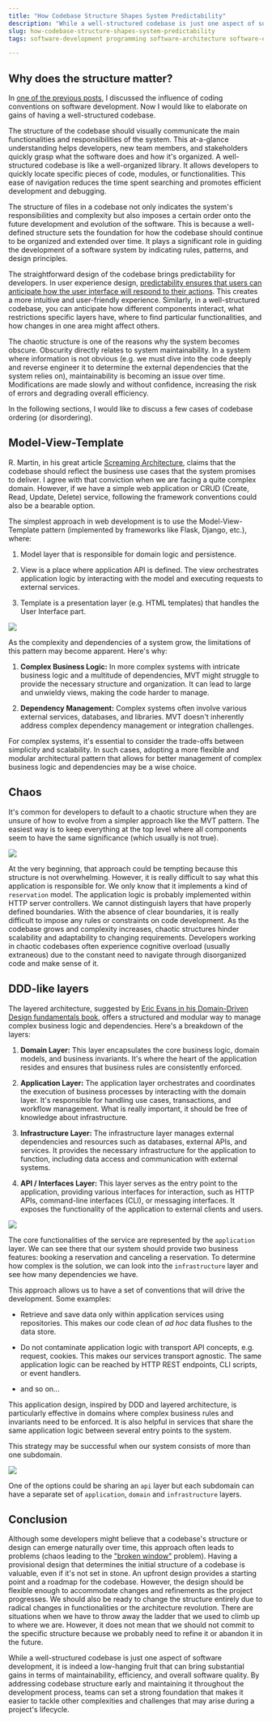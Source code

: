 ```yaml
---
title: "How Codebase Structure Shapes System Predictability"
description: "While a well-structured codebase is just one aspect of software development, it is indeed a low-hanging fruit that can bring substantial gains."
slug: how-codebase-structure-shapes-system-predictability
tags: software-development programming software-architecture software-engineering

---
```


## Why does the structure matter?

In [one of the previous posts](https://jorzel.hashnode.dev/the-power-of-conventions-in-software-development), I discussed the influence of coding conventions on software development. Now I would like to elaborate on gains of having a well-structured codebase.

The structure of the codebase should visually communicate the main functionalities and responsibilities of the system. This at-a-glance understanding helps developers, new team members, and stakeholders quickly grasp what the software does and how it's organized. A well-structured codebase is like a well-organized library. It allows developers to quickly locate specific pieces of code, modules, or functionalities. This ease of navigation reduces the time spent searching and promotes efficient development and debugging.

The structure of files in a codebase not only indicates the system's responsibilities and complexity but also imposes a certain order onto the future development and evolution of the software. This is because a well-defined structure sets the foundation for how the codebase should continue to be organized and extended over time. It plays a significant role in guiding the development of a software system by indicating rules, patterns, and design principles.

The straightforward design of the codebase brings predictability for developers. In user experience design, [predictability ensures that users can anticipate how the user interface will respond to their actions](https://www.uxdox.com/ux-design-articles/predictability-of-a-function). This creates a more intuitive and user-friendly experience. Similarly, in a well-structured codebase, you can anticipate how different components interact, what restrictions specific layers have, where to find particular functionalities, and how changes in one area might affect others.

The chaotic structure is one of the reasons why the system becomes obscure. Obscurity directly relates to system maintainability. In a system where information is not obvious (e.g. we must dive into the code deeply and reverse engineer it to determine the external dependencies that the system relies on), maintainability is becoming an issue over time. Modifications are made slowly and without confidence, increasing the risk of errors and degrading overall efficiency.

In the following sections, I would like to discuss a few cases of codebase ordering (or disordering).

## Model-View-Template

R. Martin, in his great article [Screaming Architecture](https://blog.cleancoder.com/uncle-bob/2011/09/30/Screaming-Architecture.html), claims that the codebase should reflect the business use cases that the system promises to deliver. I agree with that conviction when we are facing a quite complex domain. However, if we have a simple web application or CRUD (Create, Read, Update, Delete) service, following the framework conventions could also be a bearable option.

The simplest approach in web development is to use the Model-View-Template pattern (implemented by frameworks like Flask, Django, etc.), where:

1. Model layer that is responsible for domain logic and persistence.
    
2. View is a place where application API is defined. The view orchestrates application logic by interacting with the model and executing requests to external services.
    
3. Template is a presentation layer (e.g. HTML templates) that handles the User Interface part.
    

![](https://cdn.hashnode.com/res/hashnode/image/upload/v1694790525735/197e329e-674b-4c39-b819-120bd489aa30.png)

As the complexity and dependencies of a system grow, the limitations of this pattern may become apparent. Here's why:

1. **Complex Business Logic:** In more complex systems with intricate business logic and a multitude of dependencies, MVT might struggle to provide the necessary structure and organization. It can lead to large and unwieldy views, making the code harder to manage.
    
2. **Dependency Management:** Complex systems often involve various external services, databases, and libraries. MVT doesn't inherently address complex dependency management or integration challenges.
    

For complex systems, it's essential to consider the trade-offs between simplicity and scalability. In such cases, adopting a more flexible and modular architectural pattern that allows for better management of complex business logic and dependencies may be a wise choice.

## Chaos

It's common for developers to default to a chaotic structure when they are unsure of how to evolve from a simpler approach like the MVT pattern. The easiest way is to keep everything at the top level where all components seem to have the same significance (which usually is not true).

![](https://cdn.hashnode.com/res/hashnode/image/upload/v1694790602636/04bfc121-e139-442b-935c-57d2a25908f1.png)

At the very beginning, that approach could be tempting because this structure is not overwhelming. However, it is really difficult to say what this application is responsible for. We only know that it implements a kind of `reservation` model. The application logic is probably implemented within HTTP server controllers. We cannot distinguish layers that have properly defined boundaries. With the absence of clear boundaries, it is really difficult to impose any rules or constraints on code development. As the codebase grows and complexity increases, chaotic structures hinder scalability and adaptability to changing requirements. Developers working in chaotic codebases often experience cognitive overload (usually extraneous) due to the constant need to navigate through disorganized code and make sense of it.

## DDD-like layers

The layered architecture, suggested by [Eric Evans in his Domain-Driven Design fundamentals book](https://www.amazon.com/Domain-Driven-Design-Tackling-Complexity-Software/dp/0321125215), offers a structured and modular way to manage complex business logic and dependencies. Here's a breakdown of the layers:

1. **Domain Layer:** This layer encapsulates the core business logic, domain models, and business invariants. It's where the heart of the application resides and ensures that business rules are consistently enforced.
    
2. **Application Layer:** The application layer orchestrates and coordinates the execution of business processes by interacting with the domain layer. It's responsible for handling use cases, transactions, and workflow management. What is really important, it should be free of knowledge about infrastructure.
    
3. **Infrastructure Layer:** The infrastructure layer manages external dependencies and resources such as databases, external APIs, and services. It provides the necessary infrastructure for the application to function, including data access and communication with external systems.
    
4. **API / Interfaces Layer:** This layer serves as the entry point to the application, providing various interfaces for interaction, such as HTTP APIs, command-line interfaces (CLI), or messaging interfaces. It exposes the functionality of the application to external clients and users.
    

![](https://cdn.hashnode.com/res/hashnode/image/upload/v1694790611681/50796926-f89f-4f70-9f97-eedf7cf44561.png)

The core functionalities of the service are represented by the `application` layer. We can see there that our system should provide two business features: booking a reservation and canceling a reservation. To determine how complex is the solution, we can look into the `infrastructure` layer and see how many dependencies we have.

This approach allows us to have a set of conventions that will drive the development. Some examples:

* Retrieve and save data only within application services using repositories. This makes our code clean of *ad hoc* data flushes to the data store.
    
* Do not contaminate application logic with transport API concepts, e.g. request, cookies. This makes our services transport agnostic. The same application logic can be reached by HTTP REST endpoints, CLI scripts, or event handlers.
    
* and so on...
    

This application design, inspired by DDD and layered architecture, is particularly effective in domains where complex business rules and invariants need to be enforced. It is also helpful in services that share the same application logic between several entry points to the system.

This strategy may be successful when our system consists of more than one subdomain.

![](https://cdn.hashnode.com/res/hashnode/image/upload/v1695020057265/445e2a07-887f-43d7-8854-3fdfc58393a3.png)

One of the options could be sharing an `api` layer but each subdomain can have a separate set of `application`, `domain` and `infrastructure` layers.

## Conclusion

Although some developers might believe that a codebase's structure or design can emerge naturally over time, this approach often leads to problems (chaos leading to the ["broken window"](https://en.wikipedia.org/wiki/Broken_windows_theory) problem). Having a provisional design that determines the initial structure of a codebase is valuable, even if it's not set in stone. An upfront design provides a starting point and a roadmap for the codebase. However, the design should be flexible enough to accommodate changes and refinements as the project progresses. We should also be ready to change the structure entirely due to radical changes in functionalities or the architecture revolution. There are situations when we have to throw away the ladder that we used to climb up to where we are. However, it does not mean that we should not commit to the specific structure because we probably need to refine it or abandon it in the future.

While a well-structured codebase is just one aspect of software development, it is indeed a low-hanging fruit that can bring substantial gains in terms of maintainability, efficiency, and overall software quality. By addressing codebase structure early and maintaining it throughout the development process, teams can set a strong foundation that makes it easier to tackle other complexities and challenges that may arise during a project's lifecycle.